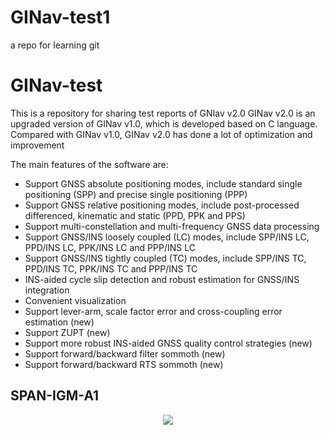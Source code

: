 # GINav-test1
a repo for learning git



# GINav-test
This is a repository for sharing test reports of GNIav v2.0
GINav v2.0 is an upgraded version of GINav v1.0, which is developed based on C language. Compared with GINav v1.0, GINav v2.0 has done a lot of optimization and improvement <br>

The main features of the software are: <br>
* Support GNSS absolute positioning modes, include standard single positioning (SPP) and precise single positioning (PPP) <br>
* Support GNSS relative positioning modes, include post-processed differenced, kinematic and static (PPD, PPK and PPS) <br>
* Support multi-constellation and multi-frequency GNSS data processing <br>
* Support GNSS/INS loosely coupled (LC) modes, include SPP/INS LC, PPD/INS LC, PPK/INS LC and PPP/INS LC <br>
* Support GNSS/INS tightly coupled (TC) modes, include SPP/INS TC, PPD/INS TC, PPK/INS TC and PPP/INS TC <br>
* INS-aided cycle slip detection and robust estimation for GNSS/INS integration <br>
* Convenient visualization <br>
* Support lever-arm, scale factor error and cross-coupling error estimation (new)<br>
* Support ZUPT (new)<br>
* Support more robust INS-aided GNSS quality control strategies (new)<br>
* Support forward/backward filter sommoth (new)<br>
* Support forward/backward RTS sommoth (new)<br>

## SPAN-IGM-A1
<div align="center">
  <img src="https://raw.githubusercontent.com/kaichen686/GINav-test1/master/CPT/1.tif">
</div>
